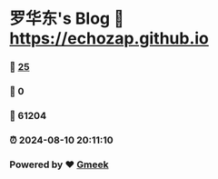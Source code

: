 # 罗华东's Blog :link: https://echozap.github.io 
### :page_facing_up: [25](https://echozap.github.io/tag.html) 
### :speech_balloon: 0 
### :hibiscus: 61204 
### :alarm_clock: 2024-08-10 20:11:10 
### Powered by :heart: [Gmeek](https://github.com/Meekdai/Gmeek)

